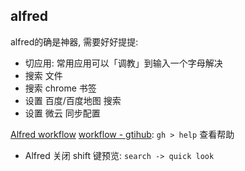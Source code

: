 ## alfred

alfred的确是神器, 需要好好提提:

- 切应用: 常用应用可以「调教」到输入一个字母解决
- 搜索 文件
- 搜索 chrome 书签
- 设置 百度/百度地图 搜索
- 设置 微云 同步配置

[Alfred workflow](https://www.jianshu.com/p/0e78168da7ab)
[workflow - gtihub](https://github.com/gharlan/alfred-github-workflow): `gh > help` 查看帮助

- Alfred 关闭 shift 键预览: `search -> quick look`